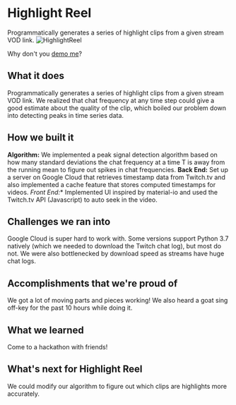
# Highlight Reel
Programmatically generates a series of highlight clips from a given stream VOD link.
![HighlightReel](https://raw.githubusercontent.com/brahmnoor/HighlightReel/master/HighlightReel.png)

Why don't you [demo me](http://highlight-reel.net)?

## What it does
Programmatically generates a series of highlight clips from a given stream VOD link. We realized that chat frequency at any time step could give a good estimate about the quality of the clip, which boiled our problem down into detecting peaks in time series data. 

## How we built it

**Algorithm:** We implemented a peak signal detection algorithm based on how many standard deviations the chat frequency at a time T is away from the running mean to figure out spikes in chat frequencies.
**Back End:** Set up a server on Google Cloud that retrieves timestamp data from Twitch.tv and also implemented a cache feature that stores computed timestamps for videos.
*Front End:** Implemented UI inspired by material-io and used the Twitch.tv API (Javascript) to auto seek in the video.

## Challenges we ran into
Google Cloud is super hard to work with. Some versions support Python 3.7 natively (which we needed to download the Twitch chat log), but most do not. We were also bottlenecked by download speed as streams have huge chat logs.

## Accomplishments that we're proud of
We got a lot of moving parts and pieces working! We also heard a goat sing off-key for the past 10 hours while doing it.

## What we learned
Come to a hackathon with friends!

## What's next for Highlight Reel
We could modify our algorithm to figure out which clips are highlights more accurately.
